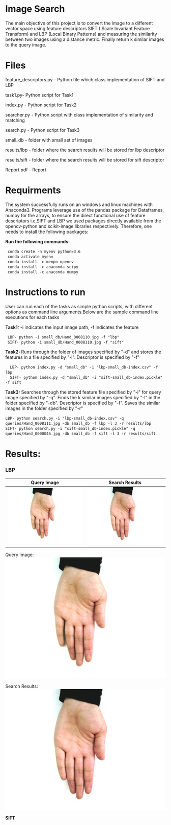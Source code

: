 # Image Search 

The main objective of this project is to convert the image to a different vector space using feature descriptors SIFT ( Scale Invariant Feature Transform) and LBP (Local Binary Patterns)  and measuring the similarity between two images using a distance metric. Finally return k similar images to the query image.



# Files
feature_descriptors.py - Python file which class implementation of SIFT and LBP

task1.py-  Python script for Task1

index.py - Python script for Task2

searcher.py - Python script with class implementation of similarity and matching

search.py - Python script for Task3

small_db - folder with small set of images

results/lbp - folder where the search results will be stored for lbp descriptor

results/sift - folder where the search  results will be stored for sift descriptor

Report.pdf - Report

# Requirments
The system successfully runs on an windows and linux machines with Anaconda3. Programs leverage use of the pandas package for Dataframes, numpy for the arrays, to ensure the direct functional use of feature descriptors i.e,SIFT and LBP we used packages directly available from the opencv-python and scikit-image libraries respectively. Therefore, one needs to install the following packages:


 **Run the following commands:**
 
     conda create -n myenv python=3.6
     conda activate myenv
     conda install -c menpo opencv
     conda install -c anaconda scipy
     conda install -c anaconda numpy

# Instructions to run
User can run each of the tasks as simple python scripts, with different options as command line arguments.Below are the sample command line executions for each tasks

 **Task1:** -i indicates the input image path, -f indicates the feature

     LBP- python -i small_db/Hand_0008110.jpg -f "lbp"
     SIFT- python -i small_db/Hand_0008110.jpg -f "sift"

**Task2:** Runs through the folder of images specified by "-d"  and stores the features in a file specified by "-i". Descriptor is specified by "-f"

	  LBP- python index.py -d "small_db" -i "lbp-small_db-index.csv" -f lbp
	  SIFT- python index.py -d "small_db" -i "sift-small_db-index.pickle" -f sift

**Task3:** Searches through the  stored feature file specified by "-i" for query image specified by "-q". Finds the k similar images specified by "-l" in the folder specified by "-db". Descriptor is specified by "-f". Saves the similar images in the folder specified by "-r"

    LBP- python search.py -i "lbp-small_db-index.csv" -q queries/Hand_0008111.jpg -db small_db -f lbp -l 3 -r results/lbp
    SIFT- python search.py -i "sift-small_db-index.pickle" -q queries/Hand_0000046.jpg -db small_db -f sift -l 3 -r results/sift

# Results:

### LBP
Query Image            |  Search Results
:-------------------------:|:-------------------------:
![](queries/Hand_0008111.jpg)  |  ![](results/lbp/Hand_0008110.jpg)

Query Image: ![query image](queries/Hand_0008111.jpg)
	
Search Results: ![result image](results/lbp/Hand_0008110.jpg) 
	
	
**SIFT**

